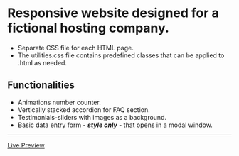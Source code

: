 # Responsive website designed for a fictional hosting company. 
* Separate CSS file for each HTML page.
* The utilities.css file contains predefined classes that can be applied to .html as needed.
## Functionalities

* Animations number counter.
* Vertically stacked accordion for FAQ section.
* Testimonials-sliders with images as a background.
* Basic data entry form - ***style only*** - that opens in a modal window.
---
[Live Preview](https://msladjana.github.io/hostSmedia)

